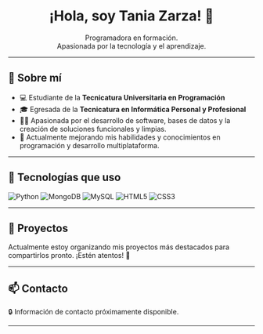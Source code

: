 <h1 align="center">¡Hola, soy Tania Zarza! 👋</h1>

<p align="center">
  Programadora en formación. <br>
  Apasionada por la tecnología y el aprendizaje.
</p>

---

## 🚀 Sobre mí

- 💻 Estudiante de la **Tecnicatura Universitaria en Programación**
- 🎓 Egresada de la **Tecnicatura en Informática Personal y Profesional**
- 👩‍💻 Apasionada por el desarrollo de software, bases de datos y la creación de soluciones funcionales y limpias.
- 🧠 Actualmente mejorando mis habilidades y conocimientos en programación y desarrollo multiplataforma.

---

## 🧰 Tecnologías que uso

![Python](https://img.shields.io/badge/Python-3776AB?style=for-the-badge&logo=python&logoColor=white)
![MongoDB](https://img.shields.io/badge/MongoDB-47A248?style=for-the-badge&logo=mongodb&logoColor=white)
![MySQL](https://img.shields.io/badge/MySQL-4479A1?style=for-the-badge&logo=mysql&logoColor=white)
![HTML5](https://img.shields.io/badge/HTML5-E34F26?style=for-the-badge&logo=html5&logoColor=white)
![CSS3](https://img.shields.io/badge/CSS3-1572B6?style=for-the-badge&logo=css3&logoColor=white)

---

## 📁 Proyectos

Actualmente estoy organizando mis proyectos más destacados para compartirlos pronto. ¡Estén atentos! 🚧

---

## 📫 Contacto

🔒 Información de contacto próximamente disponible.

---
